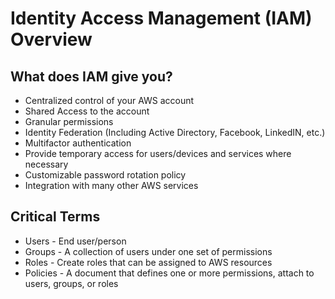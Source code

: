 # Identity Access Management (IAM) Overview

## What does IAM give you?
* Centralized control of your AWS account
* Shared Access to the account
* Granular permissions
* Identity Federation (Including Active Directory, Facebook, LinkedIN, etc.)
* Multifactor authentication
* Provide temporary access for users/devices and services where necessary 
* Customizable password rotation policy
* Integration with many other AWS services

## Critical Terms 
* Users - End user/person
* Groups - A collection of users under one set of permissions
* Roles - Create roles that can be assigned to AWS resources
* Policies - A document that defines one or more permissions, attach to users, groups, or roles

